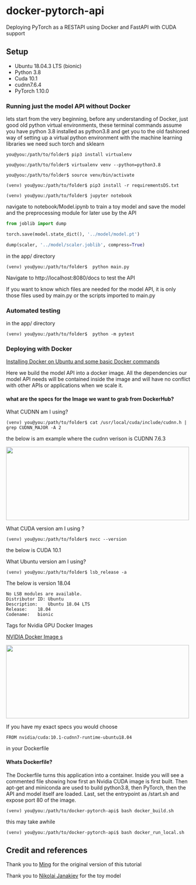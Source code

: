# docker-pytorch-api
Deploying PyTorch as a RESTAPI using Docker and FastAPI with CUDA support

## Setup

- Ubuntu 18.04.3 LTS (bionic)
- Python 3.8
- Cuda 10.1
- cudnn7.6.4
- PyTorch 1.10.0

### Running just the model API without Docker

lets start from the very beginning, before any understanding of Docker, just good old python virtual environments, these terminal commands assume you have python 3.8 installed as python3.8 and get you to the old fashioned way of setting up a virtual python environment with the machine learning libraries we need such torch and sklearn

```console
you@you:/path/to/folder$ pip3 install virtualenv

you@you:/path/to/folder$ virtualenv venv --python=python3.8

you@you:/path/to/folder$ source venv/bin/activate

(venv) you@you:/path/to/folder$ pip3 install -r requirementsDS.txt

(venv) you@you:/path/to/folder$ jupyter notebook
```

navigate to notebook/Model.ipynb to train a toy model
and save the model and the preprocessing module for later use by the API

```python
from joblib import dump

torch.save(model.state_dict(), '../model/model.pt')

dump(scaler, '../model/scaler.joblib', compress=True)
```

in the app/ directory

```console
(venv) you@you:/path/to/folder$  python main.py
```

Navigate to http://localhost:8080/docs to test the API

If you want to know which files are needed for the model API, it is only those files
used by main.py or the scripts imported to main.py

### Automated testing

in the app/ directory

```console
(venv) you@you:/path/to/folder$  python -m pytest
```

### Deploying with Docker

[Installing Docker on Ubuntu and some basic Docker commands](https://www.simplilearn.com/tutorials/docker-tutorial/how-to-install-docker-on-ubuntu)

Here we build the model API into a docker image. All the dependencies our model API needs will be contained inside the image and will have no conflict with other APIs or applications when we scale it. 

#### what are the specs for the Image we want to grab from DockerHub?

What CUDNN am I using?

```
(venv) you@you:/path/to/folder$ cat /usr/local/cuda/include/cudnn.h | grep CUDNN_MAJOR -A 2

```

the below is am example where the cudnn verison is CUDNN 7.6.3

<img src="https://www.programmerall.com/images/696/64/6449e5a8805928f086215fde26801800.png" height=200, width=500>

What CUDA version am I using ?

```
(venv) you@you:/path/to/folder$ nvcc --version
```
the below is CUDA 10.1

What Ubuntu version am I using?

```
(venv) you@you:/path/to/folder$ lsb_release -a
```
The below is version 18.04
```
No LSB modules are available.
Distributor ID: Ubuntu
Description:    Ubuntu 18.04 LTS
Release:    18.04
Codename:   bionic
```

Tags for Nvidia GPU Docker Images

[NVIDIA Docker Image s](https://gitlab.com/nvidia/container-images/cuda/blob/master/doc/supported-tags.md)

<img src="https://i0.wp.com/varhowto.com/wp-content/uploads/2020/07/Use-nvcc-version-to-check-cuda-version.png?w=606&ssl=1" height=200, width=500>

If you have my exact specs you would choose

```
FROM nvidia/cuda:10.1-cudnn7-runtime-ubuntu18.04
```
in your Dockerfile

#### Whats Dockerfile?

The Dockerfile turns this application into a container. Inside you will see a commented file
showing how first an Nvidia CUDA image is first built. Then apt-get and miniconda are used to
build python3.8, then PyTorch, then the API and model itself are loaded. Last,  set the entrypoint as /start.sh and expose port 80 of the image.

```
(venv) you@you:/path/to/docker-pytorch-api$ bash docker_build.sh
```
this may take awhile

```
(venv) you@you:/path/to/docker-pytorch-api$ bash docker_run_local.sh
```

## Credit and references

Thank you to [Ming](https://github.com/ming0070913/example-ml-project) for the original version of this tutorial

Thank you to [Nikolai Janakiev](https://janakiev.com/blog/pytorch-iris/) for the toy model
